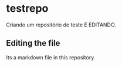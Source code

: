 # testrepo
Criando um repositório de teste E EDITANDO.
## Editing the file
Its a markdown file in this repository.
